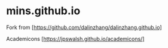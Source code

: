 # mins.github.io
Fork from [https://github.com/dalinzhang/dalinzhang.github.io]

Academicons [https://jpswalsh.github.io/academicons/]
